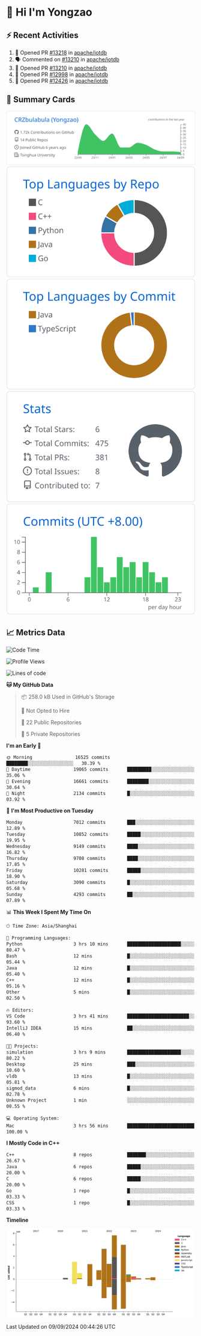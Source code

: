 # 👋 Hi I'm Yongzao

## ⚡ Recent Activities
<!--START_SECTION:activity-->
1. 💪 Opened PR [#13218](https://github.com/apache/iotdb/pull/13218) in [apache/iotdb](https://github.com/apache/iotdb)
2. 🗣 Commented on [#13210](https://github.com/apache/iotdb/pull/13210#issuecomment-2294850976) in [apache/iotdb](https://github.com/apache/iotdb)
3. 💪 Opened PR [#13210](https://github.com/apache/iotdb/pull/13210) in [apache/iotdb](https://github.com/apache/iotdb)
4. 💪 Opened PR [#12998](https://github.com/apache/iotdb/pull/12998) in [apache/iotdb](https://github.com/apache/iotdb)
5. 💪 Opened PR [#12426](https://github.com/apache/iotdb/pull/12426) in [apache/iotdb](https://github.com/apache/iotdb)
<!--END_SECTION:activity-->

## 🎑 Summary Cards

[![](https://raw.githubusercontent.com/CRZbulabula/CRZbulabula/main/profile-summary-card-output/github/0-profile-details.svg)](https://github.com/vn7n24fzkq/github-profile-summary-cards)
[![](https://raw.githubusercontent.com/CRZbulabula/CRZbulabula/main/profile-summary-card-output/github/1-repos-per-language.svg)](https://github.com/vn7n24fzkq/github-profile-summary-cards) [![](https://raw.githubusercontent.com/CRZbulabula/CRZbulabula/main/profile-summary-card-output/github/2-most-commit-language.svg)](https://github.com/vn7n24fzkq/github-profile-summary-cards)
[![](https://raw.githubusercontent.com/CRZbulabula/CRZbulabula/main/profile-summary-card-output/github/3-stats.svg)](https://github.com/vn7n24fzkq/github-profile-summary-cards) [![](https://raw.githubusercontent.com/CRZbulabula/CRZbulabula/main/profile-summary-card-output/github/4-productive-time.svg)](https://github.com/vn7n24fzkq/github-profile-summary-cards)

## 📈 Metrics Data

<!--START_SECTION:waka-->
![Code Time](http://img.shields.io/badge/Code%20Time-678%20hrs%2058%20mins-blue)

![Profile Views](http://img.shields.io/badge/Profile%20Views-25-blue)

![Lines of code](https://img.shields.io/badge/From%20Hello%20World%20I%27ve%20Written-31.7%20million%20lines%20of%20code-blue)

**🐱 My GitHub Data** 

> 📦 258.0 kB Used in GitHub's Storage 
 > 
> 🚫 Not Opted to Hire
 > 
> 📜 22 Public Repositories 
 > 
> 🔑 5 Private Repositories 
 > 
**I'm an Early 🐤** 

```text
🌞 Morning                16525 commits       ████████░░░░░░░░░░░░░░░░░   30.39 % 
🌆 Daytime                19065 commits       █████████░░░░░░░░░░░░░░░░   35.06 % 
🌃 Evening                16661 commits       ████████░░░░░░░░░░░░░░░░░   30.64 % 
🌙 Night                  2134 commits        █░░░░░░░░░░░░░░░░░░░░░░░░   03.92 % 
```
📅 **I'm Most Productive on Tuesday** 

```text
Monday                   7012 commits        ███░░░░░░░░░░░░░░░░░░░░░░   12.89 % 
Tuesday                  10852 commits       █████░░░░░░░░░░░░░░░░░░░░   19.95 % 
Wednesday                9149 commits        ████░░░░░░░░░░░░░░░░░░░░░   16.82 % 
Thursday                 9708 commits        ████░░░░░░░░░░░░░░░░░░░░░   17.85 % 
Friday                   10281 commits       █████░░░░░░░░░░░░░░░░░░░░   18.90 % 
Saturday                 3090 commits        █░░░░░░░░░░░░░░░░░░░░░░░░   05.68 % 
Sunday                   4293 commits        ██░░░░░░░░░░░░░░░░░░░░░░░   07.89 % 
```


📊 **This Week I Spent My Time On** 

```text
🕑︎ Time Zone: Asia/Shanghai

💬 Programming Languages: 
Python                   3 hrs 10 mins       ████████████████████░░░░░   80.47 % 
Bash                     12 mins             █░░░░░░░░░░░░░░░░░░░░░░░░   05.44 % 
Java                     12 mins             █░░░░░░░░░░░░░░░░░░░░░░░░   05.40 % 
C++                      12 mins             █░░░░░░░░░░░░░░░░░░░░░░░░   05.16 % 
Other                    5 mins              █░░░░░░░░░░░░░░░░░░░░░░░░   02.50 % 

🔥 Editors: 
VS Code                  3 hrs 41 mins       ███████████████████████░░   93.60 % 
IntelliJ IDEA            15 mins             ██░░░░░░░░░░░░░░░░░░░░░░░   06.40 % 

🐱‍💻 Projects: 
simulation               3 hrs 9 mins        ████████████████████░░░░░   80.22 % 
Desktop                  25 mins             ███░░░░░░░░░░░░░░░░░░░░░░   10.60 % 
vldb                     13 mins             █░░░░░░░░░░░░░░░░░░░░░░░░   05.81 % 
sigmod_data              6 mins              █░░░░░░░░░░░░░░░░░░░░░░░░   02.78 % 
Unknown Project          1 min               ░░░░░░░░░░░░░░░░░░░░░░░░░   00.55 % 

💻 Operating System: 
Mac                      3 hrs 56 mins       █████████████████████████   100.00 % 
```

**I Mostly Code in C++** 

```text
C++                      8 repos             ███████░░░░░░░░░░░░░░░░░░   26.67 % 
Java                     6 repos             █████░░░░░░░░░░░░░░░░░░░░   20.00 % 
C                        6 repos             █████░░░░░░░░░░░░░░░░░░░░   20.00 % 
Go                       1 repo              █░░░░░░░░░░░░░░░░░░░░░░░░   03.33 % 
CSS                      1 repo              █░░░░░░░░░░░░░░░░░░░░░░░░   03.33 % 
```



**Timeline**

![Lines of Code chart](https://raw.githubusercontent.com/CRZbulabula/CRZbulabula/main/assets/bar_graph.png)


 Last Updated on 09/09/2024 00:44:26 UTC
<!--END_SECTION:waka-->

